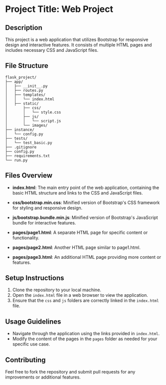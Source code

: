 # Project Title: Web Project

## Description
This project is a web application that utilizes Bootstrap for responsive design and interactive features. It consists of multiple HTML pages and includes necessary CSS and JavaScript files.

## File Structure
```
flask_project/  
├── app/  
│   ├── __init__.py  
│   ├── routes.py  
│   ├── templates/  
│   │   └── index.html  
│   ├── static/  
│       ├── css/  
│       │   └── style.css  
│       ├── js/  
│       │   └── script.js  
│       └── images/  
├── instance/  
│   └── config.py  
├── tests/  
│   └── test_basic.py  
├── .gitignore  
├── config.py  
├── requirements.txt  
└── run.py  

```

## Files Overview

- **index.html**: The main entry point of the web application, containing the basic HTML structure and links to the CSS and JavaScript files.
  
- **css/bootstrap.min.css**: Minified version of Bootstrap's CSS framework for styling and responsive design.

- **js/bootstrap.bundle.min.js**: Minified version of Bootstrap's JavaScript bundle for interactive features.

- **pages/page1.html**: A separate HTML page for specific content or functionality.

- **pages/page2.html**: Another HTML page similar to page1.html.

- **pages/page3.html**: An additional HTML page providing more content or features.

## Setup Instructions
1. Clone the repository to your local machine.
2. Open the `index.html` file in a web browser to view the application.
3. Ensure that the `css` and `js` folders are correctly linked in the `index.html` file.

## Usage Guidelines
- Navigate through the application using the links provided in `index.html`.
- Modify the content of the pages in the `pages` folder as needed for your specific use case.

## Contributing
Feel free to fork the repository and submit pull requests for any improvements or additional features.
